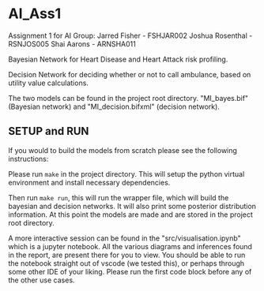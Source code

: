 # AI_Ass1
Assignment 1 for AI
Group:
Jarred Fisher - FSHJAR002
Joshua Rosenthal - RSNJOS005
Shai Aarons - ARNSHA011

Bayesian Network for Heart Disease and Heart Attack risk profiling.

Decision Network for deciding whether or not to call ambulance, based on utility value calculations.

The two models can be found in the project root directory. "MI_bayes.bif" (Bayesian network) and "MI_decision.bifxml" (decision network).

## SETUP and RUN

If you would to build the models from scratch please see the following instructions:

Please run `make` in the project directory. This will setup the python virtual environment and install necessary dependencies.

Then run `make run`, this will run the wrapper file, which will build the bayesian and decision networks. It will also print some posterior distribution information. At this point the models are made and are stored in the project root directory.

A more interactive session can be found in the "src/visualisation.ipynb" which is a jupyter notebook. All the various diagrams and inferences found in the report, are present there for you to view. You should be able to run the notebook straight out of vscode (we tested this), or perhaps through some other IDE of your liking. Please run the first code block before any of the other use cases.